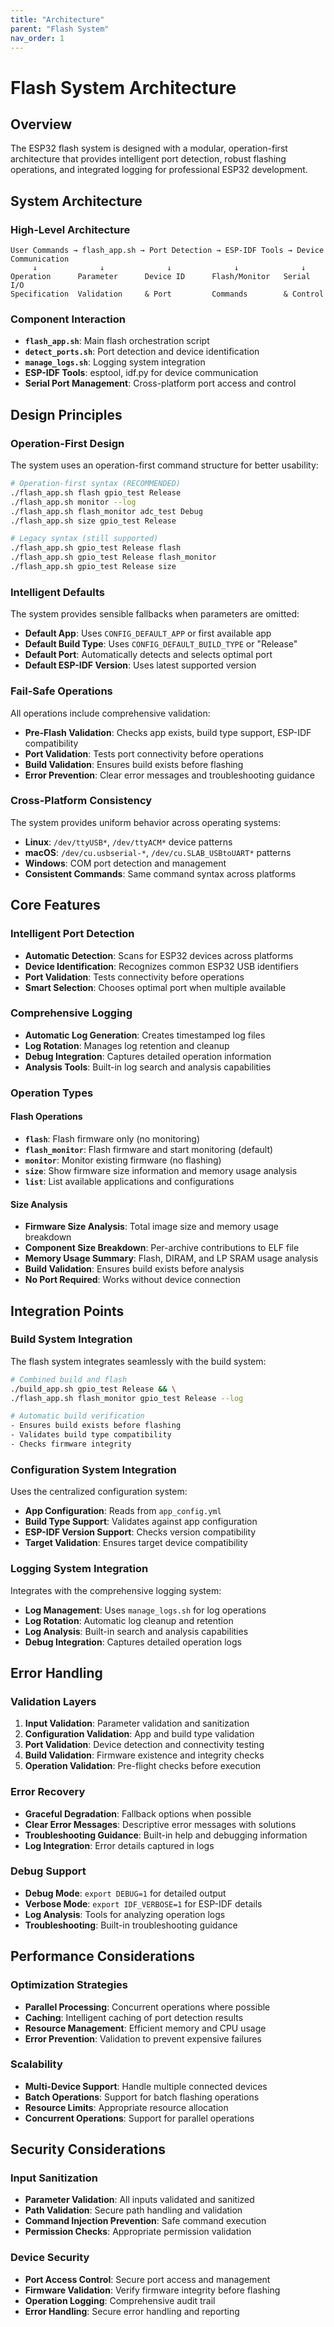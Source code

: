```yaml
---
title: "Architecture"
parent: "Flash System"
nav_order: 1
---
```


# Flash System Architecture

## Overview

The ESP32 flash system is designed with a modular, operation-first architecture that provides intelligent port detection, robust flashing operations, and integrated logging for professional ESP32 development.

## System Architecture

### High-Level Architecture

```
User Commands → flash_app.sh → Port Detection → ESP-IDF Tools → Device Communication
     ↓              ↓              ↓              ↓              ↓
Operation      Parameter      Device ID      Flash/Monitor   Serial I/O
Specification  Validation     & Port         Commands        & Control
```

### Component Interaction

- **`flash_app.sh`**: Main flash orchestration script
- **`detect_ports.sh`**: Port detection and device identification
- **`manage_logs.sh`**: Logging system integration
- **ESP-IDF Tools**: esptool, idf.py for device communication
- **Serial Port Management**: Cross-platform port access and control

## Design Principles

### Operation-First Design

The system uses an operation-first command structure for better usability:

```bash
# Operation-first syntax (RECOMMENDED)
./flash_app.sh flash gpio_test Release
./flash_app.sh monitor --log
./flash_app.sh flash_monitor adc_test Debug
./flash_app.sh size gpio_test Release

# Legacy syntax (still supported)
./flash_app.sh gpio_test Release flash
./flash_app.sh gpio_test Release flash_monitor
./flash_app.sh gpio_test Release size
```

### Intelligent Defaults

The system provides sensible fallbacks when parameters are omitted:

- **Default App**: Uses `CONFIG_DEFAULT_APP` or first available app
- **Default Build Type**: Uses `CONFIG_DEFAULT_BUILD_TYPE` or "Release"
- **Default Port**: Automatically detects and selects optimal port
- **Default ESP-IDF Version**: Uses latest supported version

### Fail-Safe Operations

All operations include comprehensive validation:

- **Pre-Flash Validation**: Checks app exists, build type support, ESP-IDF compatibility
- **Port Validation**: Tests port connectivity before operations
- **Build Validation**: Ensures build exists before flashing
- **Error Prevention**: Clear error messages and troubleshooting guidance

### Cross-Platform Consistency

The system provides uniform behavior across operating systems:

- **Linux**: `/dev/ttyUSB*`, `/dev/ttyACM*` device patterns
- **macOS**: `/dev/cu.usbserial-*`, `/dev/cu.SLAB_USBtoUART*` patterns
- **Windows**: COM port detection and management
- **Consistent Commands**: Same command syntax across platforms

## Core Features

### Intelligent Port Detection

- **Automatic Detection**: Scans for ESP32 devices across platforms
- **Device Identification**: Recognizes common ESP32 USB identifiers
- **Port Validation**: Tests connectivity before operations
- **Smart Selection**: Chooses optimal port when multiple available

### Comprehensive Logging

- **Automatic Log Generation**: Creates timestamped log files
- **Log Rotation**: Manages log retention and cleanup
- **Debug Integration**: Captures detailed operation information
- **Analysis Tools**: Built-in log search and analysis capabilities

### Operation Types

#### Flash Operations
- **`flash`**: Flash firmware only (no monitoring)
- **`flash_monitor`**: Flash firmware and start monitoring (default)
- **`monitor`**: Monitor existing firmware (no flashing)
- **`size`**: Show firmware size information and memory usage analysis
- **`list`**: List available applications and configurations

#### Size Analysis
- **Firmware Size Analysis**: Total image size and memory usage breakdown
- **Component Size Breakdown**: Per-archive contributions to ELF file
- **Memory Usage Summary**: Flash, DIRAM, and LP SRAM usage analysis
- **Build Validation**: Ensures build exists before analysis
- **No Port Required**: Works without device connection

## Integration Points

### Build System Integration

The flash system integrates seamlessly with the build system:

```bash
# Combined build and flash
./build_app.sh gpio_test Release && \
./flash_app.sh flash_monitor gpio_test Release --log

# Automatic build verification
- Ensures build exists before flashing
- Validates build type compatibility
- Checks firmware integrity
```

### Configuration System Integration

Uses the centralized configuration system:

- **App Configuration**: Reads from `app_config.yml`
- **Build Type Support**: Validates against app configuration
- **ESP-IDF Version Support**: Checks version compatibility
- **Target Validation**: Ensures target device compatibility

### Logging System Integration

Integrates with the comprehensive logging system:

- **Log Management**: Uses `manage_logs.sh` for log operations
- **Log Rotation**: Automatic log cleanup and retention
- **Log Analysis**: Built-in search and analysis capabilities
- **Debug Integration**: Captures detailed operation logs

## Error Handling

### Validation Layers

1. **Input Validation**: Parameter validation and sanitization
2. **Configuration Validation**: App and build type validation
3. **Port Validation**: Device detection and connectivity testing
4. **Build Validation**: Firmware existence and integrity checks
5. **Operation Validation**: Pre-flight checks before execution

### Error Recovery

- **Graceful Degradation**: Fallback options when possible
- **Clear Error Messages**: Descriptive error messages with solutions
- **Troubleshooting Guidance**: Built-in help and debugging information
- **Log Integration**: Error details captured in logs

### Debug Support

- **Debug Mode**: `export DEBUG=1` for detailed output
- **Verbose Mode**: `export IDF_VERBOSE=1` for ESP-IDF details
- **Log Analysis**: Tools for analyzing operation logs
- **Troubleshooting**: Built-in troubleshooting guidance

## Performance Considerations

### Optimization Strategies

- **Parallel Processing**: Concurrent operations where possible
- **Caching**: Intelligent caching of port detection results
- **Resource Management**: Efficient memory and CPU usage
- **Error Prevention**: Validation to prevent expensive failures

### Scalability

- **Multi-Device Support**: Handle multiple connected devices
- **Batch Operations**: Support for batch flashing operations
- **Resource Limits**: Appropriate resource allocation
- **Concurrent Operations**: Support for parallel operations

## Security Considerations

### Input Sanitization

- **Parameter Validation**: All inputs validated and sanitized
- **Path Validation**: Secure path handling and validation
- **Command Injection Prevention**: Safe command execution
- **Permission Checks**: Appropriate permission validation

### Device Security

- **Port Access Control**: Secure port access and management
- **Firmware Validation**: Verify firmware integrity before flashing
- **Operation Logging**: Comprehensive audit trail
- **Error Handling**: Secure error handling and reporting